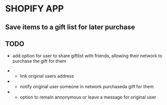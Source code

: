 # SHOPIFY APP

## Save items to a gift list for later purchase

## TODO

- add option for user to share giftlist with friends, allowing their network to purchase the gift for them

- - link original users address

- - notify original user someone in network purchaseda gift for them

- - option to remain annonymous or leave a message for original user
